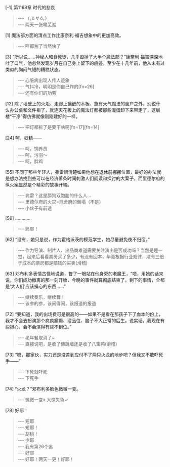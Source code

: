 
[-1] 第1168章 时代的悲哀
>--- （｡ò ∀ ó｡）<br>
>--- 两天一张嘞芜湖<br>

[1] 魔法部方面的清点工作比康奈利·福吉想象中的更加高效。
>--- 咩都🈚了当然快了<br>

[3] “所以说……神秘人和食死徒，几乎毁掉了大半个魔法部？”康奈利·福吉深深地吐了口气，他忽然发现岁月在自己身上留下的痕迹，至少在十几年前，他从未有过类似的胸闷气短的糟糕状态。
>--- 心脏病出现人传人迹象<br>
>--- 气抖冷，明明是你自己炸的[fn=26]<br>
>--- 还有你们的功劳<br>

[12] 除了墙壁上的火炬、走廊上镶嵌的木板、施有天气魔法的窗户之外，别说什么办公桌和文件柜了，就连天花板上的魔法灯都被那些混蛋卸下来带走了，这层楼“干净”得仿佛就像刚刚建好的一样。
>--- 把灯都拆了是要干啥啊[fn=17][fn=14]<br>

[24] 呵，妖精——
>--- 呵，饲养员<br>
>--- 呵，污羽～<br>
>--- 呵，胖鸡<br>

[55] 不同于那些年轻人，弗雷很清楚如果他想在退休前挪挪位置，最好的办法就是想办法找到些可以在经济萧条时间刺激人们阅读和探讨的大案子，而里德尔府的纵火案显然是个精彩的故事开端。
>--- 弗雷？这是舔狗双胞胎的什么人…<br>
>--- 里德尔府的火灾=厄舍府的倒塌（不是）<br>
>--- 小伙子有前途<br>

[56] …………
>--- 妈耶！<br>

[62] “没有，她只是说，作为霍格沃茨的模范学生，她尽量避免夜不归宿。”
>--- 作为导演、制片人、出品商难道需要关注演出是否成功吗？当然是睡一觉，起来后看看票房买了多少，有没有回本，毕竟根据行业规律，没有三倍于成本的票房都是赔钱的买卖(滑稽)<br>

[63] 邓布利多表情古怪地说道，瞥了一眼站在他身旁的老魔王，“唔，用她的话来说，你们成功撤离的那一刻开始，今晚的事件就算彻底结束了。剩下的事情，全都是‘大人们’应该操心的东西……”
>--- 继续奏乐，继续舞！<br>
>--- 该参的参，该闹得闹，该报道的报道<br>

[72] “要知道，我的出场费可是很高的——如果不是看在那孩子下了血本的份上，我才不会去扮演那个疯疯癫癫、没品位、脑子不大正常的后生。说实话，我现在有些担心，会不会演得有些不到位。”
>--- 老年餐取消了~<br>
>--- 直接说吧，是收了佛跳墙还是收了八宝鸭(滑稽)<br>

[73] “嗯，那家伙，实力还是没差到应付不了两只火龙的地步吧？但我又不敢吓死手——”
>--- 下死就吓死<br>
>--- 下死手<br>

[74] “火龙？”邓布利多脸色微微一变。
>--- 微微一变x
大惊失色✓<br>

[78] 好耶！
>--- 短耶<br>
>--- 短耶！<br>
>--- 胡桃！<br>
>--- 少耶<br>
>--- 我有第26个追<br>
>--- 好耶<br>
>--- 好耶！两天一更！好耶！<br>

